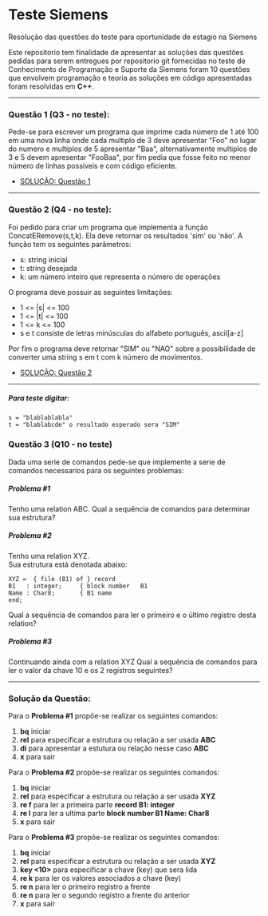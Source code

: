 # Teste Siemens
Resolução das questões do teste para oportunidade de estagio na Siemens

Este repositorio tem finalidade de apresentar as soluções das questões pedidas para serem entregues por repositorio git fornecidas no teste de Conhecimento de Programação e Suporte da Siemens foram 10 questões que envolvem programação e teoria as soluções em código apresentadas foram resolvidas em __C++__.

---
### Questão 1 (Q3 - no teste):
Pede-se para escrever um programa que imprime cada número de 1 até 100 em uma nova linha onde cada multiplo de 3 deve apresentar "Foo" no lugar do numero e multiplos de 5 apresentar "Baa", alternativamente multiplos de 3 e 5 devem apresentar "FooBaa", por fim pedia que fosse feito no menor número de linhas possiveis e com código eficiente.
- [SOLUÇÃO: Questão 1](./Questao_01/questao1.cpp)

---
### Questão 2 (Q4 - no teste):
Foi pedido para criar um programa que implementa a função ConcatERemove(s,t,k). Ela deve retornar os resultados 'sim' ou 'não'.
A função tem os seguintes parâmetros:
- s: string inicial
- t: string desejada
- k: um número inteiro que representa o número de operações

O programa deve possuir as seguintes limitações:
- 1 <= |s| <= 100
- 1 <= |t| <= 100
- 1 <= k <= 100
- s e t consiste de letras minúsculas do alfabeto português, ascii[a-z]

Por fim o programa deve retornar "SIM" ou "NAO" sobre a possibilidade de  converter uma string s em t com k número de movimentos.
- [SOLUÇÃO: Questão 2](./Questao_02/questao2.cpp)

---
##### Para teste digitar:
    s = "blablablabla"
    t = "blablabcde" o resultado esperado sera "SIM"

### Questão 3 (Q10 - no teste)
Dada uma serie de comandos pede-se que implemente a serie de comandos necessarios para os seguintes problemas:

##### Problema #1
Tenho uma  relation ABC.
Qual a sequência de comandos para determinar sua estrutura?

##### Problema #2
Tenho uma relation XYZ.                           
Sua estrutura está denotada abaixo:    

    XYZ =  { file (B1) of } record
    B1   : integer;     { block number   B1
    Name : Char8;       { B1 name
    end;  
Qual a sequência de comandos para ler o primeiro e o último registro desta relation?

##### Problema #3
Continuando ainda com a relation XYZ
Qual a sequência de comandos para ler o valor da chave 10 e os 2 registros seguintes?

---
### Solução da Questão:
Para o __Problema #1__ propõe-se realizar os seguintes comandos: 
1. __bq__ iniciar
2. __rel__ para especificar a estrutura ou relação a ser usada __ABC__
3. __di__ para apresentar a estutura ou relação nesse caso __ABC__
4. __x__ para sair

Para o __Problema #2__ propõe-se realizar os seguintes comandos: 
1. __bq__ iniciar
2. __rel__ para especificar a estrutura ou relação a ser usada __XYZ__
3. __re f__ para ler a primeira parte __record B1: integer__
4. __re l__ para ler a ultima parte __block number B1 Name: Char8__
5. __x__ para sair

Para o __Problema #3__ propõe-se realizar os seguintes comandos: 
1. __bq__ iniciar
2. __rel__ para especificar a estrutura ou relação a ser usada __XYZ__
3. __key <10>__ para especificar a chave (key) que sera lida 
4. __re k__ para ler os valores associados a chave (key)
5. __re n__ para ler o primeiro registro a frente 
6. __re n__ para ler o segundo registro a frente do anterior
7. __x__ para sair
